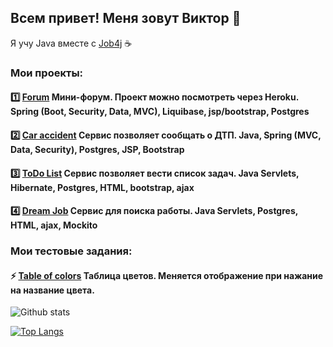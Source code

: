 ## Всем привет! Меня зовут Виктор 👋
Я учу Java вместе с [Job4j](https://job4j.ru/) :coffee:

### Мои проекты:
#### :one: [Forum](https://github.com/xocer/job4j_forum) Мини-форум. Проект можно посмотреть через Heroku. Spring (Boot, Security, Data, MVC), Liquibase, jsp/bootstrap, Postgres

#### :two: [Car accident](https://github.com/xocer/job4j_car_accident) Сервис позволяет сообщать о ДТП. Java, Spring (MVC, Data, Security), Postgres, JSP, Bootstrap

#### :three: [ToDo List](https://github.com/xocer/job4j_todo) Сервис позволяет вести список задач. Java Servlets, Hibernate, Postgres, HTML, bootstrap, ajax

#### :four: [Dream Job](https://github.com/xocer/job4j_dreamjob) Сервис для поиска работы. Java Servlets, Postgres, HTML, ajax, Mockito

### Мои тестовые задания:

#### :zap: [Table of colors](https://github.com/xocer/rtkit_test_task) Таблица цветов. Меняется отображение при нажание на название цвета.

![Github stats](https://github-readme-stats.vercel.app/api?username=xocer&hide=stars,prs,issues,contribs)

[![Top Langs](https://github-readme-stats.vercel.app/api/top-langs/?username=xocer&layout=compact)](https://github.com/xocer/github-readme-stats)
<!--
**xocer/xocer** is a ✨ _special_ ✨ repository because its `README.md` (this file) appears on your GitHub profile.

Here are some ideas to get you started:

- 🔭 I’m currently working on ...
- 🌱 I’m currently learning ...
- 👯 I’m looking to collaborate on ...
- 🤔 I’m looking for help with ...
- 💬 Ask me about ...
- 📫 How to reach me: ...
- 😄 Pronouns: ...
- ⚡ Fun fact: ...
-->
